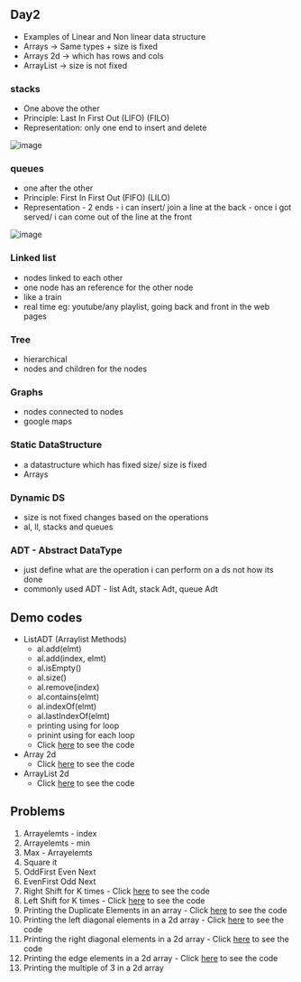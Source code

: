 ## Day2

- Examples of Linear and Non linear data structure
- Arrays -> Same types + size is fixed
- Arrays 2d -> which has rows and cols 
- ArrayList -> size is not fixed

### stacks
 - One above the other
 - Principle: Last In First Out (LIFO) (FILO)
 - Representation:  only one end to insert and delete

![image](https://user-images.githubusercontent.com/70228962/169972551-275dee6a-05f8-40d1-9695-1c0b51b8f6ed.png)


### queues
 - one after the other
 - Principle: First In First Out (FIFO) (LILO)
 - Representation  - 2 ends 
       - i can insert/ join a line at the back
       - once i got served/ i can come out of the line at the front 
            
![image](https://user-images.githubusercontent.com/70228962/169972630-a2000c96-1c28-43d0-906d-7ad30b28b0ce.png)
          
 
### Linked list
 - nodes linked to each other
 - one node has an reference for the other node
 - like a train
 - real time eg: youtube/any playlist, going back and front in the web pages
 
### Tree
 - hierarchical
 - nodes and children for the nodes
 
### Graphs
 - nodes connected to nodes
 - google maps

### Static DataStructure 
- a datastructure which has fixed size/ size is fixed 
- Arrays

### Dynamic DS
- size is not fixed changes based on the operations
- al, ll, stacks and queues

### ADT - Abstract DataType
- just define what are the operation i can perform on a ds not how its done
- commonly used ADT -  list Adt, stack Adt, queue Adt

## Demo codes
-  ListADT (Arraylist Methods)
     - al.add(elmt)
     - al.add(index, elmt)
     - al.isEmpty()
     - al.size()
     - al.remove(index)
     - al.contains(elmt)
     - al.indexOf(elmt)
     - al.lastIndexOf(elmt)
     - printing using for loop
     - prinint using for each loop
     - Click [here](./ListADTDemo.java) to see the code
- Array 2d
     - Click [here](./Arrays2dDemo.java) to see the code
- ArrayList 2d 
     - Click [here](./ArrayList2dDemo.java) to see the code

## Problems

1. Arrayelemts - index
2. Arrayelemts - min
3. Max - Arrayelemts
4. Square it
5. OddFirst Even Next
6. EvenFirst Odd Next   
7. Right Shift for K times -  Click [here](./RightShiftArray.java) to see the code
8. Left Shift for K times -  Click [here](./LeftShiftArray.java) to see the code
9. Printing the Duplicate Elements in an array  - Click [here](./DuplicateElements.java) to see the code
10. Printing the left diagonal elements in a 2d array - Click [here](./LeftDiagonal2DArray.java) to see the code
11. Printing the right diagonal elements in a 2d array - Click [here](./RightDiagonal2DArray.java) to see the code
12. Printing the edge elements in a 2d array - Click [here](./EdgeValues2DArray.java) to see the code
13. Printing the multiple of 3 in a 2d array

